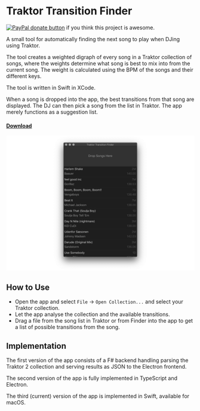 # Traktor Transition Finder

<span class="badge-paypal"><a href="https://www.paypal.com/cgi-bin/webscr?cmd=_s-xclick&amp;hosted_button_id=GFDKRJ7LCQFQS" title="Donate to this project using Paypal"><img src="https://img.shields.io/badge/paypal-donate-yellow.svg" alt="PayPal donate button" /></a> if you think this project is awesome. </span>

A small tool for automatically finding the next song to play when DJing using Traktor.

The tool creates a weighted digraph of every song in a Traktor collection of songs, where the weights determine what song is best to mix into from the current song. The weight is calculated using the BPM of the songs and their different keys. 

The tool is written in Swift in XCode.

When a song is dropped into the app, the best transitions from that song are displayed. 
The DJ can then pick a song from the list in Traktor. The app merely functions as a suggestion list.

#### [Download](https://github.com/andersfischernielsen/Traktor-Transition-Finder/releases/latest)

![Screenshot](readme/readme.png) 

## How to Use
- Open the app and select `File` -> `Open Collection...` and select your Traktor collection. 
- Let the app analyse the collection and the available transitions.
- Drag a file from the song list in Traktor or from Finder into the app to get a list of possible transitions from the song.


## Implementation
The first version of the app consists of a F# backend handling parsing the Traktor 2 collection and serving results as JSON to the Electron frontend. 

The second version of the app is fully implemented in TypeScript and Electron. 

The third (current) version of the app is implemented in Swift, available for macOS. 

